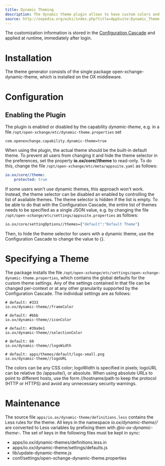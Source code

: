 ```yaml
---
title: Dynamic Theming
description: The dynamic theme plugin allows to have custom colors and logo without creating a real theme for each possible color combination.
source: http://oxpedia.org/wiki/index.php?title=AppSuite:Dynamic_Theme
---
```


The customization information is stored in the [Configuration Cascade](TODO) and applied at runtime, immediately after login.

# Installation

The theme generator consists of the single package open-xchange-dynamic-theme, which is installed on the OX middleware.

# Configuration

## Enabling the Plugin

The plugin is enabled or disabled by the capability _dynamic-theme_, e.g. in a file ``/opt/open-xchange/etc/dynamic-theme.properties`` set

```
com.openexchange.capability.dynamic-theme=true
```

When using the plugin, the actual theme should be the built-in default theme.
To prevent all users from changing it and hide the theme selector in the preferences, set the property __io.ox/core//theme__ to read-only. 
To do this, change the file ``/opt/open-xchange/etc/meta/appsuite.yaml`` as follows:

```yaml
io.ox/core//theme:
    protected: true
```

If some users won't use dynamic themes, this approach won't work. Instead, the theme selector can be disabled an enabled by controlling the list of available themes. The theme selector is hidden if the list is empty. 
To be able to do that with the Configuration Cascade, the entire list of themes needs to be specified as a single JSON value, e.g. by changing the file ``/opt/open-xchange/etc/settings/appsuite.properties`` as follows:


```bash
io.ox/core/settingOptions//themes={"default":"Default Theme"}
```

Then, to hide the theme selector for users with a dynamic theme, use the Configuration Cascade to change the value to {}.

# Specifying a Theme

The package installs the file ``/opt/open-xchange/etc/settings/open-xchange-dynamic-theme.properties``, which contains the global defaults for the custom theme settings. Any of the settings contained in that file can be changed per-context or at any other granularity supported by the Configuration Cascade. The individual settings are as follows:

```
# default: #333
io.ox/dynamic-theme//frameColor

# default: #bbb
io.ox/dynamic-theme//iconColor

# default: #39a9e1
io.ox/dynamic-theme//selectionColor

# default: 60
io.ox/dynamic-theme//logoWidth

# default: apps/themes/default/logo-small.png
io.ox/dynamic-theme//logoURL
```

The colors can be any CSS color; logoWidth is specified in pixels; logoURL can be relative (to /appsuite/), or absolute. 
When using absolute URLs to point to different hosts, use the form //hostname/path to keep the protocol (HTTP or HTTPS) and avoid any unnecessary security warnings.

# Maintenance

The source file ``apps/io.ox/dynamic-theme/definitions.less`` contains the Less rules for the theme. All keys in the namespace _io.ox/dynamic-theme//_ are converted to Less variables by prefixing them with _@io-ox-dynamic-theme-_. 
The set of keys in the following files must be kept in sync:

- apps/io.ox/dynamic-themes/definitions.less.in
- apps/io.ox/dynamic-theme/settings/defaults.js
- lib/update-dynamic-theme.js
- conf/settings/open-xchange-dynamic-theme.properties
